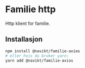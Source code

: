 # Familie http

Http klient for familie.

## Installasjon

```sh
npm install @navikt/familie-axios
# eller hvis du bruker yarn:
yarn add @navikt/familie-axios
```